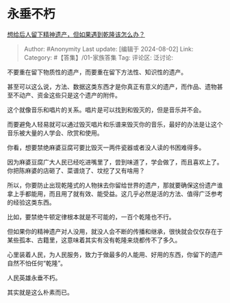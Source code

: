 # 永垂不朽
[想给后人留下精神遗产，但如果遇到乾隆该怎么办？](https://www.zhihu.com/question/663145402/answer/3581163966)

> Author: #Anonymity
> Last update: [编辑于 2024-08-02]
> Link:
> Category: #【答集】/01-家族答集 
> Tag: 
> 评论区:
> 泛讨论:

不要重在留下物质性的遗产，而要重在留下方法性、知识性的遗产。

甚至可以这么说，方法、数据这类东西才是你真正有意义的遗产，而作品、遗物甚至不动产、资金这些只是这个遗产的附件。

这个就像音乐和唱片的关系。唱片是可以找到和毁灭的，但是音乐并不会。

而要避免人轻易就可以通过毁灭唱片和乐谱来毁灭你的音乐，最好的办法是让这个音乐被大量的人学会、欣赏和使用。

你看，想要禁绝麻婆豆腐可要比毁灭一两件瓷器或者没人读的书困难得多。

因为麻婆豆腐广大人民已经吃进嘴里了，尝到味道了，学会做了，而且喜欢上了。你把陈麻婆的店砸了、菜谱烧了、坟挖了又有啥用？

所以，你要防止出现乾隆式的人物抹去你留给世界的遗产，那就要确保这份遗产谁拿上手都能用，而且用了就有效、能受益。这几乎必然是活的方法、值得广泛参考的经验这类东西。

比如，要禁绝牛顿定律根本就是不可能的，一百个乾隆也不行。

但如果你的精神遗产对人没用，就没人会不断的传播和继承，很快就会仅仅存在于某些孤本、古籍里，这意味着其实有没有乾隆来烧都传不了多久。

心里装着人民，为人民服务，致力于做最多的人能用、好用的东西，你留下的遗产自然不怕任何“乾隆”。

人民英雄永垂不朽。

其实就是这么朴素而已。